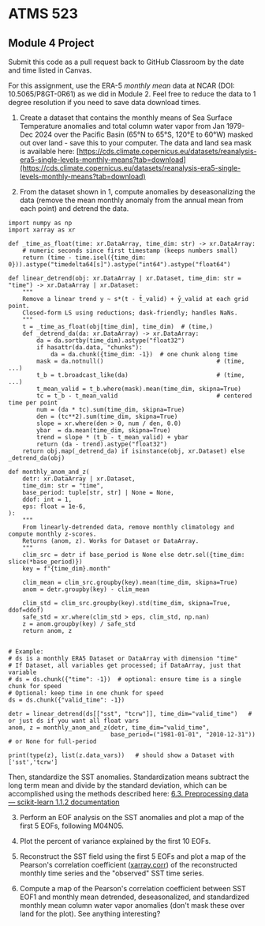 # ATMS 523

## Module 4 Project

Submit this code as a pull request back to GitHub Classroom by the date and time listed in Canvas.

For this assignment, use the ERA-5 *monthly mean* data at NCAR (DOI: 10.5065/P8GT-0R61) as we did in Module 2.  Feel free to reduce the data to 1 degree resolution if you need to save data download times.


1) Create a dataset that contains the monthly means of Sea Surface Temperature anomalies and total column water vapor from Jan 1979-Dec 2024 over the Pacific Basin (65°N to 65°S, 120°E to 60°W) masked out over land - save this to your computer. The data and land sea mask is available here: [https://cds.climate.copernicus.eu/datasets/reanalysis-era5-single-levels-monthly-means?tab=download](https://cds.climate.copernicus.eu/datasets/reanalysis-era5-single-levels-monthly-means?tab=download)


2)  From the dataset shown in 1, compute anomalies by deseasonalizing the data (remove the mean monthly anomaly from the annual mean from each point) and detrend the data. 

```
import numpy as np
import xarray as xr

def _time_as_float(time: xr.DataArray, time_dim: str) -> xr.DataArray:
    # numeric seconds since first timestamp (keeps numbers small)
    return (time - time.isel({time_dim: 0})).astype("timedelta64[s]").astype("int64").astype("float64")

def linear_detrend(obj: xr.DataArray | xr.Dataset, time_dim: str = "time") -> xr.DataArray | xr.Dataset:
    """
    Remove a linear trend y ~ s*(t - t̄_valid) + ȳ_valid at each grid point.
    Closed-form LS using reductions; dask-friendly; handles NaNs.
    """
    t = _time_as_float(obj[time_dim], time_dim)  # (time,)
    def _detrend_da(da: xr.DataArray) -> xr.DataArray:
        da = da.sortby(time_dim).astype("float32")
        if hasattr(da.data, "chunks"):
            da = da.chunk({time_dim: -1})  # one chunk along time
        mask = da.notnull()                                # (time, ...)
        t_b = t.broadcast_like(da)                         # (time, ...)
        t_mean_valid = t_b.where(mask).mean(time_dim, skipna=True)
        tc = t_b - t_mean_valid                            # centered time per point
        num = (da * tc).sum(time_dim, skipna=True)
        den = (tc**2).sum(time_dim, skipna=True)
        slope = xr.where(den > 0, num / den, 0.0)
        ybar  = da.mean(time_dim, skipna=True)
        trend = slope * (t_b - t_mean_valid) + ybar
        return (da - trend).astype("float32")
    return obj.map(_detrend_da) if isinstance(obj, xr.Dataset) else _detrend_da(obj)

def monthly_anom_and_z(
    detr: xr.DataArray | xr.Dataset,
    time_dim: str = "time",
    base_period: tuple[str, str] | None = None,
    ddof: int = 1,
    eps: float = 1e-6,
):
    """
    From linearly-detrended data, remove monthly climatology and compute monthly z-scores.
    Returns (anom, z). Works for Dataset or DataArray.
    """
    clim_src = detr if base_period is None else detr.sel({time_dim: slice(*base_period)})
    key = f"{time_dim}.month"

    clim_mean = clim_src.groupby(key).mean(time_dim, skipna=True)
    anom = detr.groupby(key) - clim_mean

    clim_std = clim_src.groupby(key).std(time_dim, skipna=True, ddof=ddof)
    safe_std = xr.where(clim_std > eps, clim_std, np.nan)
    z = anom.groupby(key) / safe_std
    return anom, z


# Example:
# ds is a monthly ERA5 Dataset or DataArray with dimension "time"
# If Dataset, all variables get processed; if DataArray, just that variable
# ds = ds.chunk({"time": -1})  # optional: ensure time is a single chunk for speed
# Optional: keep time in one chunk for speed
ds = ds.chunk({"valid_time": -1})

detr = linear_detrend(ds[["sst", "tcrw"]], time_dim="valid_time")   # or just ds if you want all float vars
anom, z = monthly_anom_and_z(detr, time_dim="valid_time",
                             base_period=("1981-01-01", "2010-12-31"))  # or None for full-period

print(type(z), list(z.data_vars))   # should show a Dataset with ['sst','tcrw']

```

Then, standardize the SST anomalies.  Standardization means subtract the long term mean and divide by the standard deviation, which can be accomplished using the methods described here: [6.3. Preprocessing data &mdash; scikit-learn 1.1.2 documentation](https://scikit-learn.org/stable/modules/preprocessing.html)
   
3) Perform an EOF analysis on the SST anomalies and plot a map of the first 5 EOFs, following M04N05.

4) Plot the percent of variance explained by the first 10 EOFs.

5) Reconstruct the SST field using the first 5 EOFs and plot a map of the Pearson's correlation coefficient ([xarray.corr](https://docs.xarray.dev/en/stable/generated/xarray.corr.html)) of the reconstructed monthly time series and the "observed" SST time series.

6) Compute a map of the Pearson's correlation coefficient between SST EOF1 and monthly mean detrended, deseasonalized, and standardized monthly mean column water vapor anomalies (don't mask these over land for the plot).  See anything interesting?
